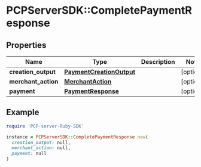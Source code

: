 # PCPServerSDK::CompletePaymentResponse

## Properties

| Name | Type | Description | Notes |
| ---- | ---- | ----------- | ----- |
| **creation_output** | [**PaymentCreationOutput**](PaymentCreationOutput.md) |  | [optional] |
| **merchant_action** | [**MerchantAction**](MerchantAction.md) |  | [optional] |
| **payment** | [**PaymentResponse**](PaymentResponse.md) |  | [optional] |

## Example

```ruby
require 'PCP-server-Ruby-SDK'

instance = PCPServerSDK::CompletePaymentResponse.new(
  creation_output: null,
  merchant_action: null,
  payment: null
)
```

